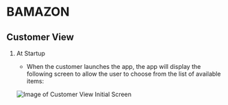 # BAMAZON

## Customer View

1. At Startup

	* When the customer launches the app, the app will display the following screen to allow the 
	user to choose from the list of available items:

	![Image of Customer View Initial Screen](https://menelik7.github.io/Bamazon/images/CustomerView1.png)

